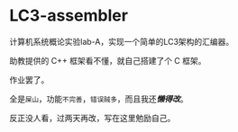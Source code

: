 # LC3-assembler
计算机系统概论实验lab-A，实现一个简单的LC3架构的汇编器。

助教提供的 C++ 框架看不懂，就自己搭建了个 C 框架。

作业罢了。

全是`屎山`，功能`不完善`，`错误贼多`，而且我还***懒得改***。

反正没人看，过两天再改，写在这里勉励自己。
